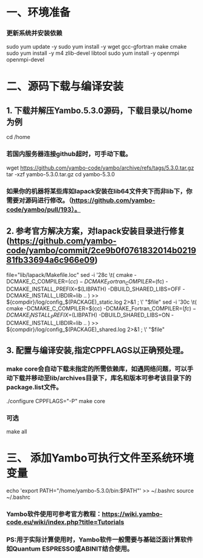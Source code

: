 # 一、环境准备

### 更新系统并安装依赖

sudo yum update -y
sudo yum install -y wget gcc-gfortran make cmake
sudo yum install -y m4 zlib-devel libtool
sudo yum install -y openmpi openmpi-devel

# 二、源码下载与编译安装

## 1. 下载并解压Yambo.5.3.0源码，下载目录以/home为例

cd /home

### 若国内服务器连接github超时，可手动下载。

wget https://github.com/yambo-code/yambo/archive/refs/tags/5.3.0.tar.gz
tar -xzf yambo-5.3.0.tar.gz
cd yambo-5.3.0

### 如果你的机器将某些库如lapack安装在lib64文件夹下而非lib下，你需要对源码进行修改。（https://github.com/yambo-code/yambo/pull/193）。

## 2. 参考官方解决方案，对lapack安装目录进行修复(https://github.com/yambo-code/yambo/commit/2ce9b0f0761832014b021981fb33694a6c966e09)

file="lib/lapack/Makefile.loc"
sed -i '28c
\t( cmake -DCMAKE_C_COMPILER=$(cc) -DCMAKE_Fortran_COMPILER=$(fc) -DCMAKE_INSTALL_PREFIX=$(LIBPATH) -DBUILD_SHARED_LIBS=OFF -DCMAKE_INSTALL_LIBDIR=lib .. ) >> ${compdir}/log/config_$(PACKAGE)_static.log 2>&1 ; \\' "$file"
sed -i '30c
\t( cmake -DCMAKE_C_COMPILER=$(cc) -DCMAKE_Fortran_COMPILER=$(fc) -DCMAKE_INSTALL_PREFIX=$(LIBPATH) -DBUILD_SHARED_LIBS=ON -DCMAKE_INSTALL_LIBDIR=lib .. ) >> ${compdir}/log/config_$(PACKAGE)_shared.log 2>&1 ; \\' "$file"

## 3. 配置与编译安装,指定CPPFLAGS以正确预处理。

### make core会自动下载未指定的所需依赖库，如遇网络问题，可以手动下载并移动至lib/archives目录下，库名和版本可参考该目录下的package.list文件。

./configure CPPFLAGS="-P"
make core
### 可选
make all

# 三、 添加Yambo可执行文件至系统环境变量

echo 'export PATH="/home/yambo-5.3.0/bin:$PATH"' >> ~/.bashrc
source ~/.bashrc

### Yambo软件使用可参考官方教程：https://wiki.yambo-code.eu/wiki/index.php?title=Tutorials
### PS:用于实际计算使用时，Yambo软件一般需要与基础泛函计算软件如Quantum ESPRESSO或ABINIT结合使用。
